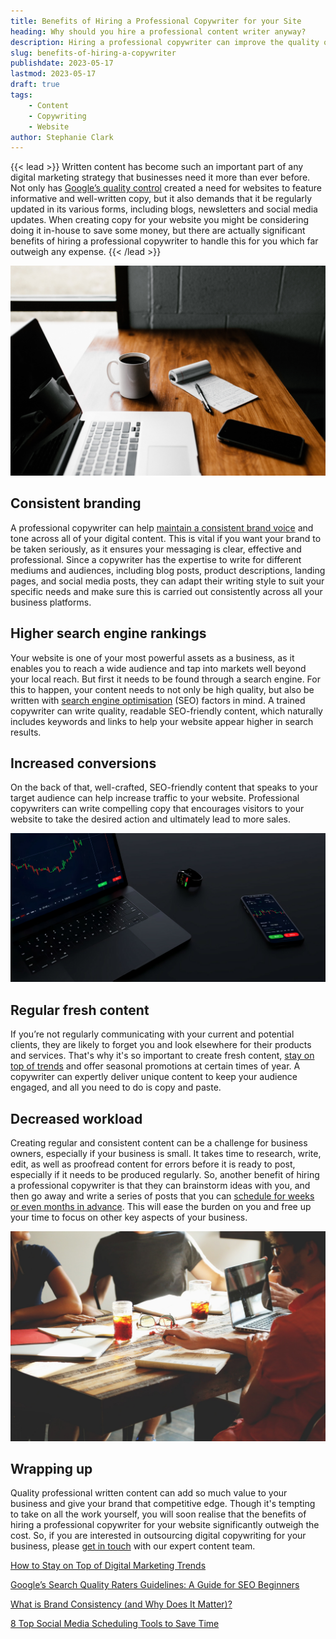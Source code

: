 ```yaml
---
title: Benefits of Hiring a Professional Copywriter for your Site
heading: Why should you hire a professional content writer anyway?
description: Hiring a professional copywriter can improve the quality of your content and increase sales. Read on to find out what a copywriter can do for your business.
slug: benefits-of-hiring-a-copywriter
publishdate: 2023-05-17
lastmod: 2023-05-17
draft: true
tags:
    - Content
    - Copywriting
    - Website
author: Stephanie Clark
---
```


{{< lead >}}
Written content has become such an important part of any digital marketing strategy that businesses need it more than
ever before. Not only has [Google’s quality control](https://developers.google.com/search/docs/essentials) created a
need for websites to feature informative and well-written copy, but it also demands that it be regularly updated in its
various forms, including blogs, newsletters and social media updates. When creating copy for your website you might be
considering doing it in-house to save some money, but there are actually significant benefits of hiring a professional
copywriter to handle this for you which far outweigh any expense.
{{< /lead >}}

![Laptop on Desk](images/laptop.jpg)

## Consistent branding

A professional copywriter can
help [maintain a consistent brand voice](https://marcom.com/build-trust-brand-consistency/) and tone across all of your
digital content. This is vital if you want your brand to be taken seriously, as it ensures your messaging is clear,
effective and professional. Since a copywriter has the expertise to write for different mediums and audiences, including
blog posts, product descriptions, landing pages, and social media posts, they can adapt their writing style to suit your
specific needs and make sure this is carried out consistently across all your business platforms.

## Higher search engine rankings

Your website is one of your most powerful assets as a business, as it enables you to reach a wide audience and tap into
markets well beyond your local reach. But first it needs to be found through a search engine. For this to happen, your
content needs to not only be high quality, but also be written
with [search engine optimisation](https://www.wordstream.com/seo) (SEO) factors in mind. A trained copywriter can write
quality, readable SEO-friendly content, which naturally includes keywords and links to help your website appear higher
in search results.

## Increased conversions

On the back of that, well-crafted, SEO-friendly content that speaks to your target audience can help increase traffic to
your website. Professional copywriters can write compelling copy that encourages visitors to your website to take the
desired action and ultimately lead to more sales.

![Graphs on Various Devices](images/graphs.jpg)

## Regular fresh content

If you’re not regularly communicating with your current and potential clients, they are likely to forget you and look
elsewhere for their products and services. That's why it's so important to create fresh
content, [stay on top of trends](https://www.linkedin.com/advice/0/how-do-you-keep-up-latest-social-media-trends) and
offer seasonal promotions at certain times of year. A copywriter can expertly deliver unique content to keep your
audience engaged, and all you need to do is copy and paste.

## Decreased workload

Creating regular and consistent content can be a challenge for business owners, especially if your business is small. It
takes time to research, write, edit, as well as proofread content for errors before it is ready to post, especially if
it needs to be produced regularly. So, another benefit of hiring a professional copywriter is that they can brainstorm
ideas with you, and then go away and write a series of posts that you
can [schedule for weeks or even months in advance](https://later.com/blog/social-media-scheduler/). This will ease the
burden on you and free up your time to focus on other key aspects of your business.

![Professional Meeting](images/meeting.jpg)

## Wrapping up

Quality professional written content can add so much value to your business and give your brand that competitive edge.
Though it's tempting to take on all the work yourself, you will soon realise that the benefits of hiring a professional
copywriter for your website significantly outweigh the cost. So, if you are interested in outsourcing digital
copywriting for your business, please [get in touch](https://ainsley.dev/services/) with our expert content team.

[How to Stay on Top of Digital Marketing Trends](https://tela.uk/2019/07/how-to-stay-on-top-of-digital-marketing-trends/)

[Google’s Search Quality Raters Guidelines: A Guide for SEO Beginners](https://www.searchenginejournal.com/google-eat/quality-raters-guidelines/)

[What is Brand Consistency (and Why Does It Matter)?](https://merlinone.com/what-is-brand-consistency/)

[8 Top Social Media Scheduling Tools to Save Time](https://sproutsocial.com/insights/social-media-scheduling-tools/)
